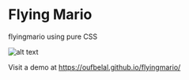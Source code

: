 # Flying Mario
flyingmario using pure CSS

![alt text](https://oufbelal.github.io/flyingmario/Screen-Shot.png)

Visit a demo at https://oufbelal.github.io/flyingmario/
